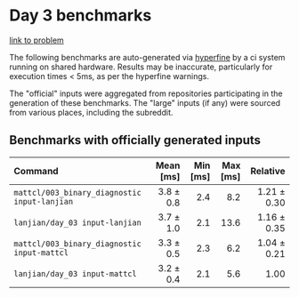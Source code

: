# Day 3 benchmarks

[link to problem](http://adventofcode.com/2021/day/3)

The following benchmarks are auto-generated via [hyperfine](https://github.com/sharkdp/hyperfine) by a ci system running on shared hardware. Results may be inaccurate, particularly for execution times < 5ms, as per the hyperfine warnings.

The "official" inputs were aggregated from repositories participating in the generation of these benchmarks. The "large" inputs (if any) were sourced from various places, including the subreddit.

## Benchmarks with officially generated inputs
| Command | Mean [ms] | Min [ms] | Max [ms] | Relative |
|:---|---:|---:|---:|---:|
| `mattcl/003_binary_diagnostic input-lanjian` | 3.8 ± 0.8 | 2.4 | 8.2 | 1.21 ± 0.30 |
| `lanjian/day_03 input-lanjian` | 3.7 ± 1.0 | 2.1 | 13.6 | 1.16 ± 0.35 |
| `mattcl/003_binary_diagnostic input-mattcl` | 3.3 ± 0.5 | 2.3 | 6.2 | 1.04 ± 0.21 |
| `lanjian/day_03 input-mattcl` | 3.2 ± 0.4 | 2.1 | 5.6 | 1.00 |
